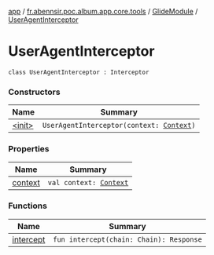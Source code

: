 [app](../../../index.md) / [fr.abennsir.poc.album.app.core.tools](../../index.md) / [GlideModule](../index.md) / [UserAgentInterceptor](./index.md)

# UserAgentInterceptor

`class UserAgentInterceptor : Interceptor`

### Constructors

| Name | Summary |
|---|---|
| [&lt;init&gt;](-init-.md) | `UserAgentInterceptor(context: `[`Context`](https://developer.android.com/reference/android/content/Context.html)`)` |

### Properties

| Name | Summary |
|---|---|
| [context](context.md) | `val context: `[`Context`](https://developer.android.com/reference/android/content/Context.html) |

### Functions

| Name | Summary |
|---|---|
| [intercept](intercept.md) | `fun intercept(chain: Chain): Response` |
